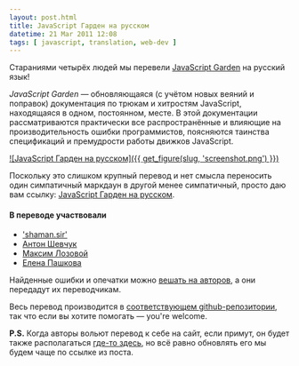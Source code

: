 ```yaml
---
layout: post.html
title: JavaScript Гарден на русском
datetime: 21 Mar 2011 12:08
tags: [ javascript, translation, web-dev ]
---
```


Стараниями четырёх людей мы перевели [JavaScript Garden](http://bonsaiden.github.com/JavaScript-Garden/) на русский язык!

*JavaScript Garden* — обновляющаяся (с учётом новых веяний и поправок) документация по трюкам и хитростям JavaScript, находящаяся в одном, постоянном, месте. В этой документации рассматриваются практически все распространённые и влияющие на производительность ошибки программистов, поясняются таинства спецификаций и премудрости работы движков JavaScript.

[![JavaScript Гарден на русском]({{ get_figure(slug, 'screenshot.png') }})](http://shamansir.github.com/JavaScript-Garden/)

Поскольку это слишком крупный перевод и нет смысла переносить один симпатичный маркдаун в другой менее симпатичный, просто даю вам ссылку: [JavaScript Гарден на русском](http://shamansir.github.com/JavaScript-Garden/).

#### В переводе участвовали

* ['shaman.sir'](http://shamansir.madfire.net)
* [Антон Шевчук](http://anton.shevchuk.name/)
* [Максим Лозовой](http://nixsolutions.com/)
* [Елена Пашкова](http://nixsolutions.com/)

Найденные ошибки и опечатки можно [вешать на авторов](https://github.com/BonsaiDen/JavaScript-Garden/issues), а они передадут их переводчикам.

Весь перевод производится в [соответствующем github-репозитории](https://github.com/shamansir/JavaScript-Garden), так что если вы хотите помогать — you're welcome.

**P.S.** Когда авторы вольют перевод к себе на сайт, если примут, он будет также располагаться [где-то здесь](http://bonsaiden.github.com/JavaScript-Garden/ru), но всё равно обновлять его мы будем чаще по ссылке из поста.

